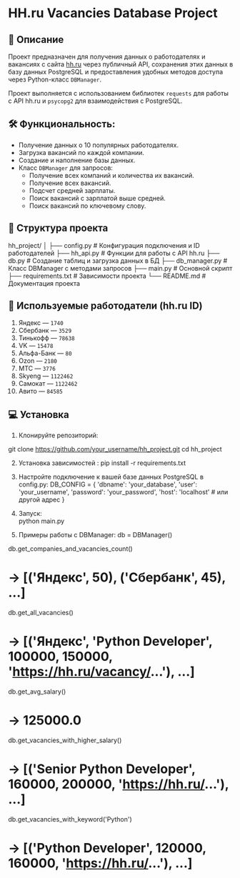 # HH.ru Vacancies Database Project

## 📌 Описание

Проект предназначен для получения данных о работодателях и вакансиях с сайта [hh.ru](https://hh.ru) через публичный API, сохранения этих данных в базу данных PostgreSQL и предоставления удобных методов доступа через Python-класс `DBManager`.

Проект выполняется с использованием библиотек `requests` для работы с API hh.ru и `psycopg2` для взаимодействия с PostgreSQL.

## 🛠️ Функциональность:

- Получение данных о 10 популярных работодателях.
- Загрузка вакансий по каждой компании.
- Создание и наполнение базы данных.
- Класс `DBManager` для запросов:
  - Получение всех компаний и количества их вакансий.
  - Получение всех вакансий.
  - Подсчет средней зарплаты.
  - Поиск вакансий с зарплатой выше средней.
  - Поиск вакансий по ключевому слову.

## 📂 Структура проекта
hh_project/
│
├── config.py # Конфигурация подключения и ID работодателей
├── hh_api.py # Функции для работы с API hh.ru
├── db.py # Создание таблиц и загрузка данных в БД
├── db_manager.py # Класс DBManager с методами запросов
├── main.py # Основной скрипт
├── requirements.txt # Зависимости проекта
└── README.md # Документация проекта


## 🏢 Используемые работодатели (hh.ru ID)

1. Яндекс — `1740`  
2. Сбербанк — `3529`  
3. Тинькофф — `78638`  
4. VK — `15478`  
5. Альфа-Банк — `80`  
6. Ozon — `2180`  
7. МТС — `3776`  
8. Skyeng — `1122462`  
9. Самокат — `1122462`  
10. Авито — `84585`

## 💻  Установка

1. Клонируйте репозиторий:

git clone https://github.com/your_username/hh_project.git
cd hh_project

2. Установка зависимостей : 
pip install -r requirements.txt

3. Настройте подключение к вашей базе данных PostgreSQL в config.py:
DB_CONFIG = {
    'dbname': 'your_database',
    'user': 'your_username',
    'password': 'your_password',
    'host': 'localhost'  # или другой адрес
}

4. Запуск:  
python main.py
5. Примеры работы с DBManager: 
db = DBManager()

db.get_companies_and_vacancies_count()
# → [('Яндекс', 50), ('Сбербанк', 45), ...]

db.get_all_vacancies()
# → [('Яндекс', 'Python Developer', 100000, 150000, 'https://hh.ru/vacancy/...'), ...]

db.get_avg_salary()
# → 125000.0

db.get_vacancies_with_higher_salary()
# → [('Senior Python Developer', 160000, 200000, 'https://hh.ru/...'), ...]

db.get_vacancies_with_keyword('Python')
# → [('Python Developer', 120000, 160000, 'https://hh.ru/...'), ...]
